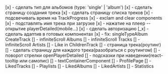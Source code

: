 [x] - сделать тип для альбомов (type: 'single' | 'album')
[x] - сделать страницу создания трека
[x] - сделать страницу списка треков
[x] - подсвечивать время на TrackProgress
[x] - exclam and clear components
[x] - подставлять имя трека при загрузке
[x] - нажатие на плеер -- открытие playerDetailed(mobile...)
[x] - сделать авторизацию
[_x] - сделать адаптив в готовых компонентах
[x] - fix: singleTypeAlbum CreateTrack
[] - infiniteScroll Albums
[] - infiniteScroll Tracks
[] - infiniteScroll Artists
[] - Like in ChildrenTrack
[] - страница трека(роутинг)
[] - сделать страницу для каждого трека(разобраться с роутингом)
[] - поворот стрелки openPlayerDetailed
[] - подсказки при наведении(react-tooltip или самопис)
[] - textContainerComponent
[] - ProfilePage
[] - LikedTracks
[] - Playlists
[] - LikedAlbums
[] - LikedArtists
[] - Statistics